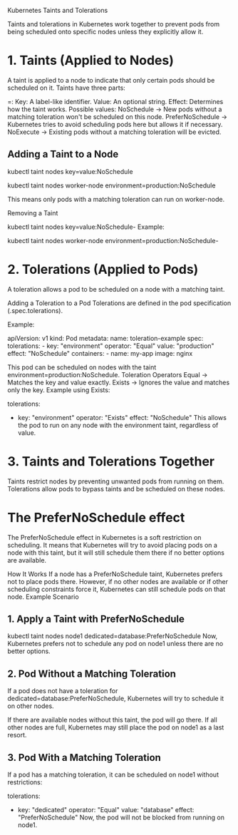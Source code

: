 Kubernetes Taints and Tolerations

Taints and tolerations in Kubernetes work together to prevent pods from being scheduled onto specific nodes unless they explicitly allow it.

# 1. Taints (Applied to Nodes)
A taint is applied to a node to indicate that only certain pods should be scheduled on it. Taints have three parts:

<key>=<value>:<effect>
Key: A label-like identifier.
Value: An optional string.
Effect: Determines how the taint works. Possible values:
NoSchedule → New pods without a matching toleration won't be scheduled on this node.
PreferNoSchedule → Kubernetes tries to avoid scheduling pods here but allows it if necessary.
NoExecute → Existing pods without a matching toleration will be evicted.

## Adding a Taint to a Node

kubectl taint nodes <node-name> key=value:NoSchedule

kubectl taint nodes worker-node environment=production:NoSchedule

This means only pods with a matching toleration can run on worker-node.

Removing a Taint

kubectl taint nodes <node-name> key=value:NoSchedule-
Example:

kubectl taint nodes worker-node environment=production:NoSchedule-

# 2. Tolerations (Applied to Pods)
A toleration allows a pod to be scheduled on a node with a matching taint.

Adding a Toleration to a Pod
Tolerations are defined in the pod specification (.spec.tolerations).

Example:

apiVersion: v1
kind: Pod
metadata:
  name: toleration-example
spec:
  tolerations:
    - key: "environment"
      operator: "Equal"
      value: "production"
      effect: "NoSchedule"
  containers:
    - name: my-app
      image: nginx

This pod can be scheduled on nodes with the taint environment=production:NoSchedule.
Toleration Operators
Equal → Matches the key and value exactly.
Exists → Ignores the value and matches only the key.
Example using Exists:


tolerations:
  - key: "environment"
    operator: "Exists"
    effect: "NoSchedule"
This allows the pod to run on any node with the environment taint, regardless of value.

# 3. Taints and Tolerations Together
Taints restrict nodes by preventing unwanted pods from running on them.
Tolerations allow pods to bypass taints and be scheduled on these nodes.

# The PreferNoSchedule effect 
The PreferNoSchedule effect in Kubernetes is a soft restriction on scheduling. It means that Kubernetes will try to avoid placing pods on a node with this taint, but it will still schedule them there if no better options are available.

How It Works
If a node has a PreferNoSchedule taint, Kubernetes prefers not to place pods there.
However, if no other nodes are available or if other scheduling constraints force it, Kubernetes can still schedule pods on that node.
Example Scenario
## 1. Apply a Taint with PreferNoSchedule

kubectl taint nodes node1 dedicated=database:PreferNoSchedule
Now, Kubernetes prefers not to schedule any pod on node1 unless there are no better options.

## 2. Pod Without a Matching Toleration
If a pod does not have a toleration for dedicated=database:PreferNoSchedule, Kubernetes will try to schedule it on other nodes.

If there are available nodes without this taint, the pod will go there.
If all other nodes are full, Kubernetes may still place the pod on node1 as a last resort.
## 3. Pod With a Matching Toleration
If a pod has a matching toleration, it can be scheduled on node1 without restrictions:

tolerations:
  - key: "dedicated"
    operator: "Equal"
    value: "database"
    effect: "PreferNoSchedule"
Now, the pod will not be blocked from running on node1.
